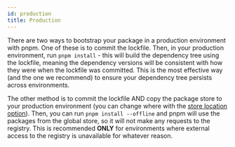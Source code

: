 ```yaml
---
id: production
title: Production
---
```


There are two ways to bootstrap your package in a production environment with
pnpm. One of these is to commit the lockfile. Then, in your production
environment, run `pnpm install` - this will build the dependency tree using the
lockfile, meaning the dependency versions will be consistent with how they were
when the lockfile was committed. This is the most effective way (and the one we
recommend) to ensure your dependency tree persists across environments.

The other method is to commit the lockfile AND copy the package store to your
production environment (you can change where with the [store location option]).
Then, you can run `pnpm install --offline` and pnpm will use the packages from
the global store, so it will not make any requests to the registry. This is
recommended **ONLY** for environments where external access to the registry is
unavailable for whatever reason.

[store location option]: npmrc#store-dir
